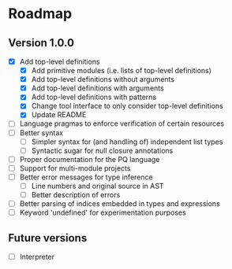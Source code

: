 # Roadmap

## Version 1.0.0

- [x] Add top-level definitions
  - [x] Add primitive modules (i.e. lists of top-level definitions)
  - [x] Add top-level definitions without arguments
  - [x] Add top-level definitions with arguments
  - [x] Add top-level definitions with patterns
  - [x] Change tool interface to only consider top-level definitions
  - [x] Update README
- [  ] Language pragmas to enforce verification of certain resources
- [ ] Better syntax
  - [ ] Simpler syntax for (and handling of) independent list types
  - [ ] Syntactic sugar for null closure annotations
- [ ] Proper documentation for the PQ language
- [ ] Support for multi-module projects
- [ ] Better error messages for type inference
  - [ ] Line numbers and original source in AST
  - [ ] Better description of errors
- [ ] Better parsing of indices embedded in types and expressions
- [ ] Keyword 'undefined' for experimentation purposes

## Future versions

- [ ] Interpreter